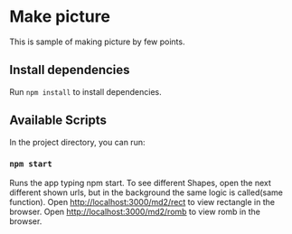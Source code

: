 # Make picture

This is sample of making picture by few points.

## Install dependencies

Run `npm install` to install dependencies.

## Available Scripts

In the project directory, you can run:

### `npm start`

Runs the app typing npm start.
To see different Shapes, open the next different shown urls, but in the background the same logic is called(same function). 
Open [http://localhost:3000/md2/rect](http://localhost:3000/md2/rect) to view rectangle in the browser.
Open [http://localhost:3000/md2/romb](http://localhost:3000/md2/romb) to view romb in the browser.
